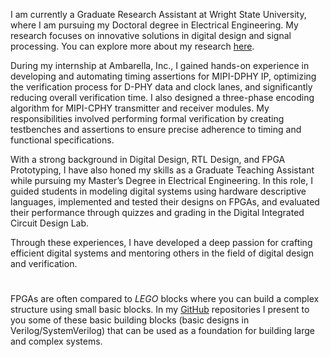 <!-- I work as Graduate Research Assistant at Wright State University currently pursuing my Doctoral degree. You can find more about my research [here](research/2024_07_08_10_15_40_research).

During my internship at Ambarella, Inc., I acquired hands-on experience in developing and automating timing assertions for MIPI-DPHY IP, optimizing the verification of D-PHY data and clock lanes, and significantly reducing overall verification time. I also designed a three-phase encoding algorithm for MIPI-CPHY transmitter and receiver modules. My responsibilities included performing formal verification by creating testbenches and assertions to ensure precise adherence to timing and functional specifications.

My background includes Digital Design, RTL design, FPGA prototyping, Circuit design, and I have worked as a graduate teaching assistant while pursuing a Master’s Degree in Electrical Engineering.

As a teaching assistant I Instructed students in modeling digital systems using hardware descriptive language. Implemented and tested the designs on FPGAs. Evaluated the student's performance based on quizzes and graded them accordingly for Digital Integrated Circuit Design Lab.

My research focus is on wideband digital receivers for radar applications.

-   🌱 I’m currently learning new technology in the field of digital design.


-   🔭 I’m currently working on my Ph.D 😣😅😆.
-   👯 I’m looking to collaborate with other FPGA enthusiasts 🤝.
-   💬 Ask me about FPGAs.
-   ⚡ Fun fact: I love photography 📸. 


 `✨Share Knowledge, Spread Love.✨` -->


I am currently a Graduate Research Assistant at Wright State University, where I am pursuing my Doctoral degree in Electrical Engineering. My research focuses on innovative solutions in digital design and signal processing. You can explore more about my research [here](research/2024_07_08_10_15_40_research).

During my internship at Ambarella, Inc., I gained hands-on experience in developing and automating timing assertions for MIPI-DPHY IP, optimizing the verification process for D-PHY data and clock lanes, and significantly reducing overall verification time. I also designed a three-phase encoding algorithm for MIPI-CPHY transmitter and receiver modules. My responsibilities involved performing formal verification by creating testbenches and assertions to ensure precise adherence to timing and functional specifications.

With a strong background in Digital Design, RTL Design, and FPGA Prototyping, I have also honed my skills as a Graduate Teaching Assistant while pursuing my Master’s Degree in Electrical Engineering. In this role, I guided students in modeling digital systems using hardware descriptive languages, implemented and tested their designs on FPGAs, and evaluated their performance through quizzes and grading in the Digital Integrated Circuit Design Lab.

Through these experiences, I have developed a deep passion for crafting efficient digital systems and mentoring others in the field of digital design and verification.

#
FPGAs are often compared to _LEGO_ blocks where you can build a complex structure using small basic blocks. In my [GitHub](https://github.com/24x7fpga) repositories I present to you some of these basic building blocks (basic designs in Verilog/SystemVerilog) that can be used as a foundation for building large and complex systems.